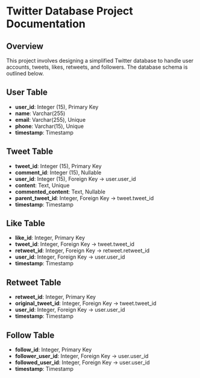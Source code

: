 # Twitter Database Project Documentation

## Overview

This project involves designing a simplified Twitter database to handle user accounts, tweets, likes, retweets, and followers. The database schema is outlined below.

## User Table

- **user_id**: Integer (15), Primary Key
- **name**: Varchar(255)
- **email**: Varchar(255), Unique
- **phone**: Varchar(15), Unique
- **timestamp**: Timestamp

## Tweet Table

- **tweet_id**: Integer (15), Primary Key
- **comment_id**: Integer (15), Nullable
- **user_id**: Integer (15), Foreign Key -> user.user_id
- **content**: Text, Unique
- **commented_content**: Text, Nullable
- **parent_tweet_id**: Integer, Foreign Key -> tweet.tweet_id
- **timestamp**: Timestamp

## Like Table

- **like_id**: Integer, Primary Key
- **tweet_id**: Integer, Foreign Key -> tweet.tweet_id
- **retweet_id**: Integer, Foreign Key -> retweet.retweet_id
- **user_id**: Integer, Foreign Key -> user.user_id
- **timestamp**: Timestamp

## Retweet Table

- **retweet_id**: Integer, Primary Key
- **original_tweet_id**: Integer, Foreign Key -> tweet.tweet_id
- **user_id**: Integer, Foreign Key -> user.user_id
- **timestamp**: Timestamp

## Follow Table

- **follow_id**: Integer, Primary Key
- **follower_user_id**: Integer, Foreign Key -> user.user_id
- **followed_user_id**: Integer, Foreign Key -> user.user_id
- **timestamp**: Timestamp


